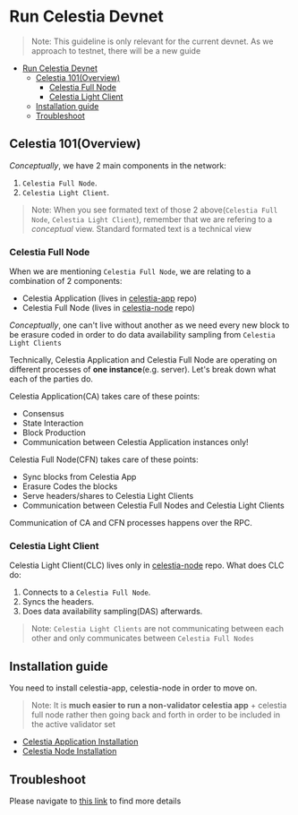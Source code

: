 # Run Celestia Devnet
> Note: This guideline is only relevant for the current devnet. As we approach to testnet, there will be a new guide

- [Run Celestia Devnet](#run-celestia-devnet)
  - [Celestia 101(Overview)](#celestia-101overview)
    - [Celestia Full Node](#celestia-full-node)
    - [Celestia Light Client](#celestia-light-client)
  - [Installation guide](#installation-guide)
  - [Troubleshoot](#troubleshoot)

## Celestia 101(Overview)
<i>Conceptually</i>, we have 2 main components in the network: 
1. `Celestia Full Node`.
2. `Celestia Light Client`.

> Note: When you see formated text of those 2 above(`Celestia Full Node`, `Celestia Light Client`), remember that we are refering to a <i>conceptual</i> view. Standard formated text is a technical view 

### Celestia Full Node
When we are mentioning `Celestia Full Node`, we are relating to a combination of 2 components: 

- Celestia Application (lives in [celestia-app](https://github.com/celestiaorg/celestia-app) repo)
- Celestia Full Node (lives in [celestia-node](https://github.com/celestiaorg/celestia-node) repo)

<i>Conceptually</i>, one can't live without another as we need every new block to be erasure coded in order to do data availability sampling from `Celestia Light Clients`

Technically, Celestia Application and Celestia Full Node are operating on different processes of <b>one instance</b>(e.g. server). Let's break down what each of the parties do. 

Celestia Application(CA) takes care of these points: 
- Consensus
- State Interaction
- Block Production
- Communication between Celestia Application instances only!

Celestia Full Node(CFN) takes care of these points: 
- Sync blocks from Celestia App
- Erasure Codes the blocks
- Serve headers/shares to Celestia Light Clients
- Communication between Celestia Full Nodes and Celestia Light Clients

Communication of CA and CFN processes happens over the RPC.

### Celestia Light Client
Celestia Light Client(CLC) lives only in [celestia-node](https://github.com/celestiaorg/celestia-node) repo. What does CLC do: 
1. Connects to a `Celestia Full Node`.
2. Syncs the headers.
3. Does data availability sampling(DAS) afterwards.

> Note: `Celestia Light Clients` are not communicating between each other and only communicates between `Celestia Full Nodes`



## Installation guide
You need to install celestia-app, celestia-node in order to move on.
> Note: It is <b>much easier to run a non-validator celestia app</b> + celestia full node rather then going back and forth in order to be included in the active validator set

- [Celestia Application Installation](./xyz.md)
- [Celestia Node Installation](./celestia-node.md)

## Troubleshoot
Please navigate to [this link](./troubleshoot.md) to find more details


